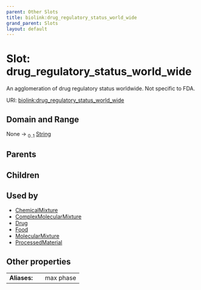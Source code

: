 ```yaml
---
parent: Other Slots
title: biolink:drug_regulatory_status_world_wide
grand_parent: Slots
layout: default
---
```


# Slot: drug_regulatory_status_world_wide


An agglomeration of drug regulatory status worldwide. Not specific to FDA.

URI: [biolink:drug_regulatory_status_world_wide](https://w3id.org/biolink/vocab/drug_regulatory_status_world_wide)

## Domain and Range

None ->  <sub>0..1</sub> [String](types/String.md)

## Parents


## Children


## Used by

 * [ChemicalMixture](ChemicalMixture.md)
 * [ComplexMolecularMixture](ComplexMolecularMixture.md)
 * [Drug](Drug.md)
 * [Food](Food.md)
 * [MolecularMixture](MolecularMixture.md)
 * [ProcessedMaterial](ProcessedMaterial.md)

## Other properties

|  |  |  |
| --- | --- | --- |
| **Aliases:** | | max phase |

